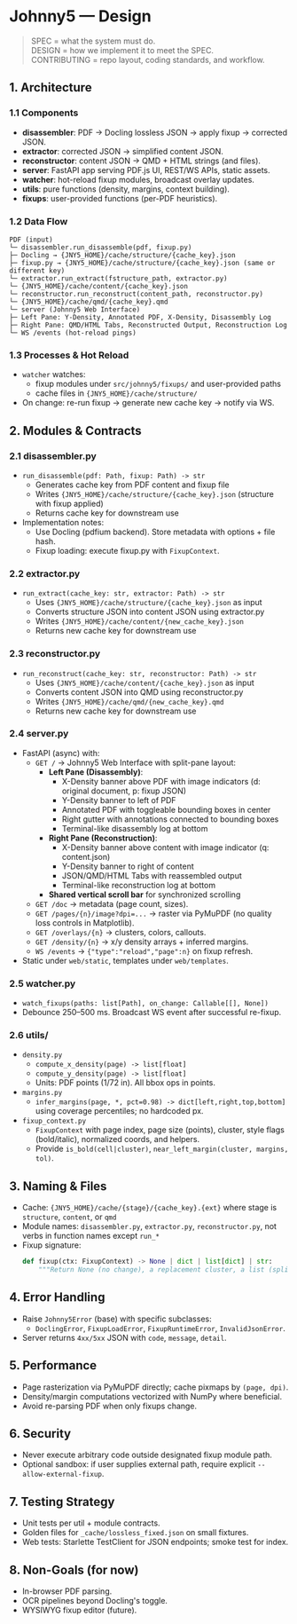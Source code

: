 # Johnny5 — Design

> SPEC = what the system must do.  
> DESIGN = how we implement it to meet the SPEC.  
> CONTRIBUTING = repo layout, coding standards, and workflow.

## 1. Architecture

### 1.1 Components
- **disassembler**: PDF → Docling lossless JSON → apply fixup → corrected JSON.
- **extractor**: corrected JSON → simplified content JSON.
- **reconstructor**: content JSON → QMD + HTML strings (and files).
- **server**: FastAPI app serving PDF.js UI, REST/WS APIs, static assets.
- **watcher**: hot-reload fixup modules, broadcast overlay updates.
- **utils**: pure functions (density, margins, context building).
- **fixups**: user-provided functions (per-PDF heuristics).

### 1.2 Data Flow
```
PDF (input)
└─ disassembler.run_disassemble(pdf, fixup.py)
├─ Docling → {JNY5_HOME}/cache/structure/{cache_key}.json
├─ fixup.py → {JNY5_HOME}/cache/structure/{cache_key}.json (same or different key)
└─ extractor.run_extract(fstructure_path, extractor.py)
└─ {JNY5_HOME}/cache/content/{cache_key}.json
└─ reconstructor.run_reconstruct(content_path, reconstructor.py)
└─ {JNY5_HOME}/cache/qmd/{cache_key}.qmd
└─ server (Johnny5 Web Interface)
├─ Left Pane: Y-Density, Annotated PDF, X-Density, Disassembly Log
├─ Right Pane: QMD/HTML Tabs, Reconstructed Output, Reconstruction Log
└─ WS /events (hot-reload pings)
```

### 1.3 Processes & Hot Reload
- `watcher` watches:
  - fixup modules under `src/johnny5/fixups/` and user-provided paths
  - cache files in `{JNY5_HOME}/cache/structure/`
- On change: re-run fixup → generate new cache key → notify via WS.

## 2. Modules & Contracts

### 2.1 disassembler.py
- `run_disassemble(pdf: Path, fixup: Path) -> str`
  - Generates cache key from PDF content and fixup file
  - Writes `{JNY5_HOME}/cache/structure/{cache_key}.json` (structure with fixup applied)
  - Returns cache key for downstream use
- Implementation notes:
  - Use Docling (pdfium backend). Store metadata with options + file hash.
  - Fixup loading: execute fixup.py with `FixupContext`.

### 2.2 extractor.py
- `run_extract(cache_key: str, extractor: Path) -> str`
  - Uses `{JNY5_HOME}/cache/structure/{cache_key}.json` as input
  - Converts structure JSON into content JSON using extractor.py
  - Writes `{JNY5_HOME}/cache/content/{new_cache_key}.json`
  - Returns new cache key for downstream use

### 2.3 reconstructor.py
- `run_reconstruct(cache_key: str, reconstructor: Path) -> str`
  - Uses `{JNY5_HOME}/cache/content/{cache_key}.json` as input
  - Converts content JSON into QMD using reconstructor.py
  - Writes `{JNY5_HOME}/cache/qmd/{new_cache_key}.qmd`
  - Returns new cache key for downstream use

### 2.4 server.py
- FastAPI (async) with:
  - `GET /` → Johnny5 Web Interface with split-pane layout:
    - **Left Pane (Disassembly)**: 
      - X-Density banner above PDF with image indicators (d: original document, p: fixup JSON)
      - Y-Density banner to left of PDF
      - Annotated PDF with toggleable bounding boxes in center
      - Right gutter with annotations connected to bounding boxes
      - Terminal-like disassembly log at bottom
    - **Right Pane (Reconstruction)**:
      - X-Density banner above content with image indicator (q: content.json)
      - Y-Density banner to right of content
      - JSON/QMD/HTML Tabs with reassembled output
      - Terminal-like reconstruction log at bottom
    - **Shared vertical scroll bar** for synchronized scrolling
  - `GET /doc` → metadata (page count, sizes).
  - `GET /pages/{n}/image?dpi=...` → raster via PyMuPDF (no quality loss controls in Matplotlib).
  - `GET /overlays/{n}` → clusters, colors, callouts.
  - `GET /density/{n}` → x/y density arrays + inferred margins.
  - `WS /events` → `{"type":"reload","page":n}` on fixup refresh.
- Static under `web/static`, templates under `web/templates`.

### 2.5 watcher.py
- `watch_fixups(paths: list[Path], on_change: Callable[[], None])`
- Debounce 250–500 ms. Broadcast WS event after successful re-fixup.

### 2.6 utils/
- `density.py`
  - `compute_x_density(page) -> list[float]`
  - `compute_y_density(page) -> list[float]`
  - Units: PDF points (1/72 in). All bbox ops in points.
- `margins.py`
  - `infer_margins(page, *, pct=0.98) -> dict[left,right,top,bottom]` using coverage percentiles; no hardcoded px.
- `fixup_context.py`
  - `FixupContext` with page index, page size (points), cluster, style flags (bold/italic), normalized coords, and helpers.
  - Provide `is_bold(cell|cluster)`, `near_left_margin(cluster, margins, tol)`.

## 3. Naming & Files

- Cache: `{JNY5_HOME}/cache/{stage}/{cache_key}.{ext}` where stage is `structure`, `content`, or `qmd`
- Module names: `disassembler.py`, `extractor.py`, `reconstructor.py`, not verbs in function names except `run_*`
- Fixup signature:
  ```python
  def fixup(ctx: FixupContext) -> None | dict | list[dict] | str:
      """Return None (no change), a replacement cluster, a list (split), or label override (str)."""
  ```

## 4. Error Handling

* Raise `Johnny5Error` (base) with specific subclasses:
  * `DoclingError`, `FixupLoadError`, `FixupRuntimeError`, `InvalidJsonError`.
* Server returns `4xx/5xx` JSON with `code`, `message`, `detail`.

## 5. Performance

* Page rasterization via PyMuPDF directly; cache pixmaps by `(page, dpi)`.
* Density/margin computations vectorized with NumPy where beneficial.
* Avoid re-parsing PDF when only fixups change.

## 6. Security

* Never execute arbitrary code outside designated fixup module path.
* Optional sandbox: if user supplies external path, require explicit `--allow-external-fixup`.

## 7. Testing Strategy

* Unit tests per util + module contracts.
* Golden files for `_cache/lossless_fixed.json` on small fixtures.
* Web tests: Starlette TestClient for JSON endpoints; smoke test for index.

## 8. Non-Goals (for now)

* In-browser PDF parsing.
* OCR pipelines beyond Docling's toggle.
* WYSIWYG fixup editor (future).

